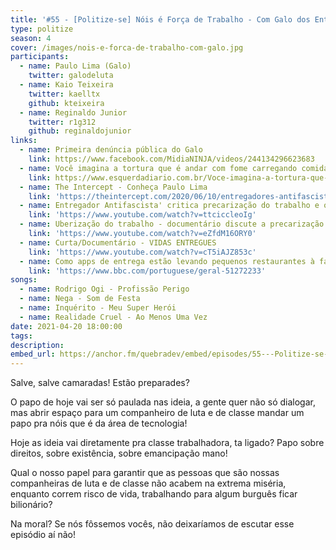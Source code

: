 ```yaml
---
title: '#55 - [Politize-se] Nóis é Força de Trabalho - Com Galo dos Entregadores Antifascistas'
type: politize
season: 4
cover: /images/nois-e-forca-de-trabalho-com-galo.jpg
participants:
  - name: Paulo Lima (Galo)
    twitter: galodeluta
  - name: Kaio Teixeira
    twitter: kaelltx
    github: kteixeira
  - name: Reginaldo Junior
    twitter: r1g312
    github: reginaldojunior
links:
  - name: Primeira denúncia pública do Galo
    link: https://www.facebook.com/MidiaNINJA/videos/244134296623683
  - name: Você imagina a tortura que é andar com fome carregando comida nas costas?
    link: https://www.esquerdadiario.com.br/Voce-imagina-a-tortura-que-e-andar-com-fome-carregando-comida-nas-costas
  - name: The Intercept - Conheça Paulo Lima
    link: 'https://theintercept.com/2020/06/10/entregadores-antifascistas/'
  - name: Entregador Antifascista' critica precarização do trabalho e omissão de veículos da imprensa
    link: 'https://www.youtube.com/watch?v=ttciccleoIg'
  - name: Uberização do trabalho - documentário discute a precarização pós reforma 
    link: 'https://www.youtube.com/watch?v=eZfdM16ORY0'
  - name: Curta/Documentário - VIDAS ENTREGUES 
    link: 'https://www.youtube.com/watch?v=cT5iAJZ853c'
  - name: Como apps de entrega estão levando pequenos restaurantes à falência
    link: 'https://www.bbc.com/portuguese/geral-51272233'
songs:
  - name: Rodrigo Ogi - Profissão Perigo
  - name: Nega - Som de Festa
  - name: Inquérito - Meu Super Herói
  - name: Realidade Cruel - Ao Menos Uma Vez
date: 2021-04-20 18:00:00
tags:
description:
embed_url: https://anchor.fm/quebradev/embed/episodes/55---Politize-se-Nis--Fora-de-Trabalho---Com-Galo-dos-Entregadores-Antifascistas-ev9upc
---
```


Salve, salve camaradas! Estão preparades?

O papo de hoje vai ser só paulada nas ideia, a gente quer não só dialogar, mas abrir espaço para um companheiro de luta e de classe mandar um papo pra nóis que é da área de tecnologia!

Hoje as ideia vai diretamente pra classe trabalhadora, ta ligado? Papo sobre direitos, sobre existência, sobre emancipação mano!

Qual o nosso papel para garantir que as pessoas que são nossas companheiras de luta e de classe não acabem na extrema miséria, enquanto correm risco de vida, trabalhando para algum burguês ficar bilionário?

Na moral? Se nós fôssemos vocês, não deixaríamos de escutar esse episódio aí não!